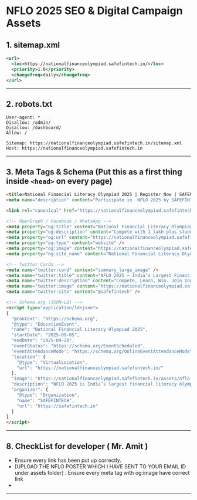 # NFLO 2025 SEO & Digital Campaign Assets


## 1. sitemap.xml

```xml
<url>
  <loc>https://nationalfinanceolympiad.safefintech.in/</loc>
  <priority>1.0</priority>
  <changefreq>daily</changefreq>
</url>
```

---

## 2. robots.txt

```
User-agent: *
Disallow: /admin/
Disallow: /dashboard/
Allow: /

Sitemap: https://nationalfinanceolympiad.safefintech.in/sitemap.xml
Host: https://nationalfinanceolympiad.safefintech.in
```

---

## 3. Meta Tags & Schema (Put this as a first thing inside `<head>` on every page)

```html
<title>National Financial Literacy Olympiad 2025 | Register Now | SAFEFINTECH</title>
<meta name="description" content="Participate in  NFLO 2025 by SAFEFINTECH – India’s largest financial literacy olympiad for school students. Register, compete & win big. Open for 6th-12th students PAN India.">

<link rel="canonical" href="https://nationalfinanceolympiad.safefintech.in/" />

<!-- OpenGraph / Facebook / WhatsApp -->
<meta property="og:title" content="National Financial Literacy Olympiad 2025 – India’s Largest Financial Literacy Olympiad" />
<meta property="og:description" content="Compete with 1 lakh plus students, win awards, get certified. Registration open now! PAN India. Organized by SAFEFINTECH." />
<meta property="og:url" content="https://nationalfinanceolympiad.safefintech.in/" />
<meta property="og:type" content="website" />
<meta property="og:image" content="https://nationalfinanceolympiad.safefintech.in/assets/nflo-2025-poster.png" />
<meta property="og:site_name" content="National Financial Literacy Olympiad 2025" />

<!-- Twitter Cards -->
<meta name="twitter:card" content="summary_large_image" />
<meta name="twitter:title" content="NFLO 2025 – India’s Largest Financial Literacy Olympiad" />
<meta name="twitter:description" content="Compete, Learn, Win. Join India’s biggest financial literacy contest for students. Register today!" />
<meta name="twitter:image" content="https://nationalfinanceolympiad.safefintech.in/assets/nflo-2025-poster.png" />
<meta name="twitter:site" content="@safefintech" />

<!-- Schema.org (JSON-LD) -->
<script type="application/ld+json">
{
  "@context": "https://schema.org",
  "@type": "EducationEvent",
  "name": "National Financial Literacy Olympiad 2025",
  "startDate": "2025-09-05",
  "endDate": "2025-09-20",
  "eventStatus": "https://schema.org/EventScheduled",
  "eventAttendanceMode": "https://schema.org/OnlineEventAttendanceMode",
  "location": {
    "@type": "VirtualLocation",
    "url": "https://nationalfinanceolympiad.safefintech.in/"
  },
  "image": "https://nationalfinanceolympiad.safefintech.in/assets/nflo-2025-poster.png",
  "description": "NFLO 2025 is India’s largest financial literacy olympiad for school students, conducted by SAFEFINTECH. Register to win prizes and certification.",
  "organizer": {
    "@type": "Organization",
    "name": "SAFEFINTECH",
    "url": "https://safefintech.in"
  }
}
</script>
```

---

## 8. CheckList for developer ( Mr. Amit )

- Ensure every link has been put up correctly.
- <meta property="og:image" content="https://nationalfinanceolympiad.safefintech.in/assets/nflo-2025-poster.png" /> [UPLOAD THE NFLO POSTER WHICH I HAVE SENT TO YOUR EMAIL ID under assets folder] . Ensure every meta tag with og:image have correct link
- 


---


